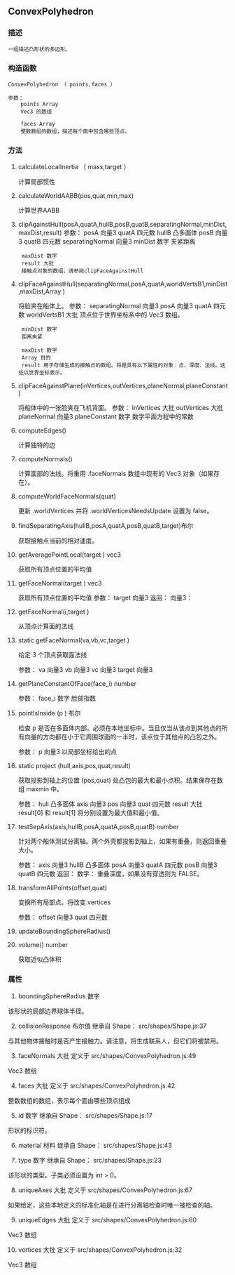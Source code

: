 ## ConvexPolyhedron

### 描述

	一组描述凸形状的多边形。

### 构造函数
	ConvexPolyhedron （ points,faces ）

	参数：
		points Array
		Vec3 的数组

		faces Array
		整数数组的数组，描述每个面中包含哪些顶点。

### 方法

1. calculateLocalInertia （ mass,target ）

	计算局部惯性
2. calculateWorldAABB(pos,quat,min,max) 

	计算世界AABB

3. clipAgainstHull(posA,quatA,hullB,posB,quatB,separatingNormal,minDist,maxDist,result)
	参数：
		posA 向量3
		quatA 四元数
		hullB 凸多面体
		posB 向量3
		quatB 四元数
		separatingNormal 向量3
		minDist 数字
		夹紧距离

		maxDist 数字
		result 大批
		接触点对象的数组，请参阅clipFaceAgainstHull
4. clipFaceAgainstHull(separatingNormal,posA,quatA,worldVertsB1,minDist,maxDist,Array )

	将脸夹在船体上。
	参数：
		separatingNormal 向量3
		posA 向量3
		quatA 四元数
		worldVertsB1 大批
		顶点位于世界坐标系中的 Vec3 数组。

		minDist 数字
		距离夹紧

		maxDist 数字
		Array 目的
		result 用于存储生成的接触点的数组。将是具有以下属性的对象：点、深度、法线。这些以世界坐标表示。
5. clipFaceAgainstPlane(inVertices,outVertices,planeNormal,planeConstant) 

	将船体中的一张脸夹在飞机背面。
	参数：
		inVertices 大批
		outVertices 大批
		planeNormal 向量3
		planeConstant 数字
		数学平面方程中的常数

6. computeEdges() 

	计算独特的边

7. computeNormals() 

	计算面部的法线。将重用 .faceNormals 数组中现有的 Vec3 对象（如果存在）。

8. computeWorldFaceNormals(quat) 

	更新 .worldVertices 并将 .worldVerticesNeedsUpdate 设置为 false。

9. findSeparatingAxis(hullB,posA,quatA,posB,quatB,target)布尔

	获取接触点当前的相对速度。

10. getAveragePointLocal(target ) vec3

	获取所有顶点位置的平均值

11. getFaceNormal(target ) vec3

	获取所有顶点位置的平均值
	参数：
		target 向量3
		返回：
		向量3：
12. getFaceNormal(i,target ) 

	从顶点计算面的法线

13. static getFaceNormal(va,vb,vc,target ) 

	给定 3 个顶点获取面法线

	参数：
		va 向量3
		vb 向量3
		vc 向量3
		target 向量3
14. getPlaneConstantOfFace(face_i) number

	参数：
		face_i 数字
		脸部指数
15. pointIsInside (p ) 布尔

	检查 p 是否在多面体内部。必须在本地坐标中。当且仅当从该点到其他点的所有向量的方向都在小于它周围球面的一半时，该点位于其他点的凸包之外。

	参数：
		p 向量3
		以局部坐标给出的点
16. static project (hull,axis,pos,quat,result) 

	获取投影到轴上的位置 (pos,quat) 处凸包的最大和最小点积。结果保存在数组 maxmin 中。

	参数：
		hull 凸多面体
		axis 向量3
		pos 向量3
		quat 四元数
		result 大批
		result[0] 和 result[1] 将分别设置为最大值和最小值。
17. testSepAxis(axis,hullB,posA,quatA,posB,quatB) number

	针对两个船体测试分离轴。两个外壳都投影到轴上，如果有重叠，则返回重叠大小。

	参数：
		axis 向量3
		hullB 凸多面体
		posA 向量3
		quatA 四元数
		posB 向量3
		quatB 四元数
		返回：
		数字：
		重叠深度，如果没有穿透则为 FALSE。
18. transformAllPoints(offset,quat) 

	变换所有局部点。将改变.vertices

	参数：
		offset 向量3
		quat 四元数
19. updateBoundingSphereRadius()

20. volume() number

	获取近似凸体积

### 属性
1. boundingSphereRadius 数字

该形状的局部边界球体半径。

2. collisionResponse 布尔值
继承自 Shape： src/shapes/Shape.js:37

与其他物体接触时是否产生接触力。请注意，将生成联系人，但它们将被禁用。

3. faceNormals 大批
定义于 src/shapes/ConvexPolyhedron.js:49

Vec3 数组

4. faces 大批
定义于 src/shapes/ConvexPolyhedron.js:42

整数数组的数组，表示每个面由哪些顶点组成

5. id 数字
继承自 Shape： src/shapes/Shape.js:17

形状的标识符。

6. material 材料
继承自 Shape： src/shapes/Shape.js:43

7. type 数字
继承自 Shape： src/shapes/Shape.js:23

该形状的类型。子类必须设置为 int > 0。

8. uniqueAxes 大批
定义于 src/shapes/ConvexPolyhedron.js:67

如果给定，这些本地定义的标准化轴是在进行分离轴检查时唯一被检查的轴。

9. uniqueEdges 大批
定义于 src/shapes/ConvexPolyhedron.js:60

Vec3 数组

10. vertices 大批
定义于 src/shapes/ConvexPolyhedron.js:32

Vec3 数组